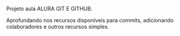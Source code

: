 Projeto aula ALURA GIT E GITHUB.

Aprofundando nos recursos disponíveis para commits, adicionando colaboradores e outros recursos simples.
